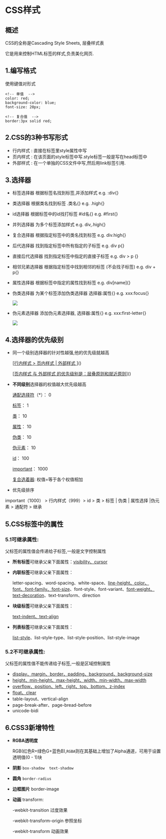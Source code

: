 # CSS样式

## 概述

CSS的全称是Cascading Style Sheets,  层叠样式表

它是用来控制HTML标签的样式,负责美化网页.



## 1.编写格式

使用键值对形式

```
<!-- 单值  -->
color: red;
background-color: blue;
font-size: 20px;

<!-- 复合值  -->
border:3px solid red;
```



## 2.CSS的3种书写形式

- 行内样式 : 直接在标签里style属性中写
- 页内样式 : 在该页面的style标签中写.style标签一般是写在head标签中
- 外部样式 : 在一个单独的CSS文件中写,然后用link标签引用.



## 3.选择器

- 标签选择器   根据标签名找到标签,并添加样式  e.g. :div{}

- 类选择器  根据类名找到标签   .类名{}     e.g.  .high{}

- id选择器  根据标签中的id找打标签     #id名{}  e.g. #first{}

- 并列选择器   为多个标签添加样式   e.g. div,.high{}

- 复合选择器  根据指定标签中的类名找到标签 e.g. div.high{}

- 后代选择器  找到指定标签中所有指定的子标签    e.g. div p{}

- 直接后代选择器  找到指定标签中指定的直接子标签  e.g. div > p {}

- 相邻兄弟选择器  根据指定标签中找到相邻的标签 (不会找子标签)   e.g.  div + p{}

- 属性选择器  根据标签中指定的属性找到标签  e.g. div[name]{}

- 伪类选择器  为某个标签添加伪类选择器   选择器:属性{}  e.g.  xxx:focus{}

  ![](css\img/12.png)

- 伪元素选择器  添加伪元素选择器,  选择器:属性{}  e.g.   xxx:first-letter{}

  ![](css\img/13.png)



## 4.选择器的优先级别

- 同一个级别选择器的针对性越强,他的优先级就越高

  [[行内样式  >  页内样式  |  外部样式 ]()]()

  [[页内样式  与  外部样式  的优先级别是：层叠原则和就近原则]()]()

- **不同级别**选择器的权值越大优先级越高

   [通配选择符]()（*）：	0

  [标签]()： 				1

  [类]()： 				10

  [属性]()： 				10

  [伪类]()：				10

  [伪元素]()：				10

  [id]()： 				100

  [important]()： 			1000

  [复合选着器]():  权值=等于各个权值相加

- 优先级排序

important（1000） > 行内样式（999）> id > 类 > 标签 | 伪类 | 属性选择 |伪元素 > 通配符 > 继承



## 5.CSS标签中的属性

### 5.1可继承属性: 

父标签的属性值会传递给子标签,一般是文字控制属性

- **所有标签**可继承父亲下面属性：[visibility、cursor]()

- **内联标签**可继承父亲下面属性：

  letter-spacing、word-spacing、white-space、[line-height、color、font、font-family、font-size]()、font-style、font-variant、[font-weight、text-decoration]()、text-transform、direction 


- **块级标签**可继承父亲下面属性：

  [text-indent、text-align]()

- **列表标签**可继承父亲下面属性：

  [list-style]()、list-style-type、list-style-position、list-style-image

### 5.2不可继承属性: 

父标签的属性值不能传递给子标签,一般是区域控制属性

- [display、margin、border、padding、background、background-size]()
- [height、min-height、max-height、width、min-width、max-width]()
- [overflow、position、left、right、top、bottom、z-index]()
- [float、clear]()
- table-layout、vertical-align
- page-break-after、page-bread-before
- unicode-bidi



## 6.CSS3新增特性

- **RGBA透明度**  

  ​ RGB(红色R+绿色G+蓝色B),`RGBA`则在其基础上增加了Alpha通道，可用于设置透明值(0 - 1)块

- **阴影**   `box-shadow  text-shadow`

- **圆角**      `border-radius`


- **边框图片**     border-image


- **动画**   transform:

  -webkit-transition  过度效果

  -webkit-transform-origin   参照坐标

  -webkit-transform   动画效果